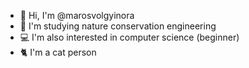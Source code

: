 - 👋 Hi, I'm @marosvolgyinora
- 🌳 I'm studying nature conservation engineering
- 💻 I'm also interested in computer science (beginner)
- 🐈‍ I'm a cat person

<!---
marosvolgyinora/marosvolgyinora is a ✨ special ✨ repository because its `README.md` (this file) appears on your GitHub profile.
You can click the Preview link to take a look at your changes.
--->
